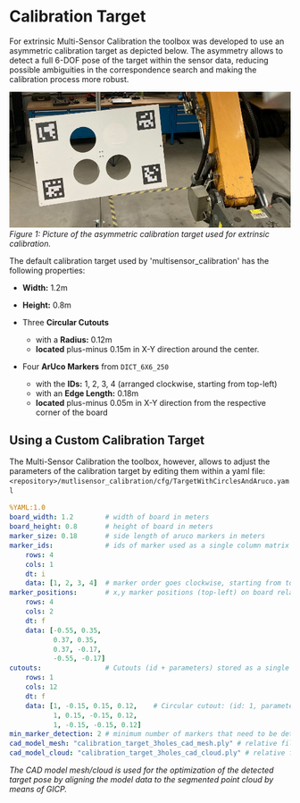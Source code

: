 # Calibration Target

For extrinsic Multi-Sensor Calibration the toolbox was developed to use an asymmetric calibration target as depicted below.
The asymmetry allows to detect a full 6-DOF pose of the target within the sensor data, reducing possible ambiguities in the correspondence search and making the calibration process more robust.

![](assets/images/extrinsic_calibration_target.png)
*Figure 1: Picture of the asymmetric calibration target used for extrinsic calibration.*

The default calibration target used by 'multisensor_calibration' has the following properties:

- **Width:** 1.2m
- **Height:** 0.8m

- Three **Circular Cutouts**
    - with a **Radius:** 0.12m
    - **located** plus-minus 0.15m in X-Y direction around the center.

- Four **ArUco Markers** from ```DICT_6X6_250```
    - with the **IDs:** 1, 2, 3, 4 (arranged clockwise, starting from top-left)
    - with an **Edge Length:** 0.18m
    - **located** plus-minus 0.05m in X-Y direction from the respective corner of the board

## Using a Custom Calibration Target

The Multi-Sensor Calibration the toolbox, however, allows to adjust the parameters of the calibration target by editing them within a yaml file: `<repository>/mutlisensor_calibration/cfg/TargetWithCirclesAndAruco.yaml`

```yaml
%YAML:1.0
board_width: 1.2        # width of board in meters
board_height: 0.8       # height of board in meters
marker_size: 0.18       # side length of aruco markers in meters
marker_ids:             # ids of marker used as a single column matrix
    rows: 4
    cols: 1
    dt: i
    data: [1, 2, 3, 4]  # marker order goes clockwise, starting from top left of board
marker_positions:       # x,y marker positions (top-left) on board relative to center, stored row-by-row in meters. x: rightwards, y: upwards
    rows: 4
    cols: 2
    dt: f
    data: [-0.55, 0.35,
           0.37, 0.35,
           0.37, -0.17,
           -0.55, -0.17]
cutouts:                # Cutouts (id + parameters) stored as a single row matrix. x: rightwards, y: upwards
    rows: 1
    cols: 12
    dt: f
    data: [1, -0.15, 0.15, 0.12,    # Circular cutout: (id: 1, parameters: {X,Y,Radius})
           1, 0.15, -0.15, 0.12,    
           1, -0.15, -0.15, 0.12]   
min_marker_detection: 2 # minimum number of markers that need to be detected in the camera image
cad_model_mesh: "calibration_target_3holes_cad_mesh.ply" # relative file path to CAD model of the calibration target as mesh
cad_model_cloud: "calibration_target_3holes_cad_cloud.ply" # relative file path to CAD model of the calibration target as cloud
```

*The CAD model mesh/cloud is used for the optimization of the detected target pose by aligning the model data to the segmented point cloud by means of GICP.*